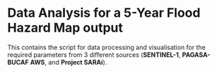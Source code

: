 # Data Analysis for a 5-Year Flood Hazard Map output

This contains the script for data processing and visualisation for the required parameters from 3 different sources (**SENTINEL-1**, **PAGASA-BUCAF AWS**, and **Project SARAi**).